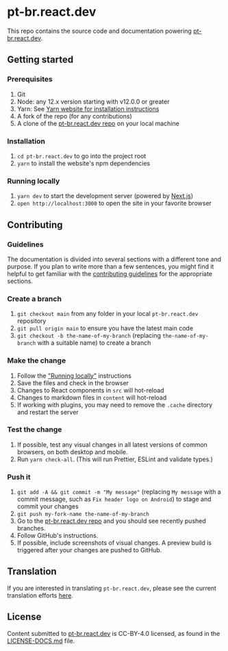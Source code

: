 # pt-br.react.dev

This repo contains the source code and documentation powering [pt-br.react.dev](https://pt-br.react.dev/).

## Getting started

### Prerequisites

1. Git
1. Node: any 12.x version starting with v12.0.0 or greater
1. Yarn: See [Yarn website for installation instructions](https://yarnpkg.com/lang/en/docs/install/)
1. A fork of the repo (for any contributions)
1. A clone of the [pt-br.react.dev repo](https://github.com/reactjs/pt-br.react.dev) on your local machine

### Installation

1. `cd pt-br.react.dev` to go into the project root
3. `yarn` to install the website's npm dependencies

### Running locally

1. `yarn dev` to start the development server (powered by [Next.js](https://nextjs.org/))
1. `open http://localhost:3000` to open the site in your favorite browser

## Contributing

### Guidelines

The documentation is divided into several sections with a different tone and purpose. If you plan to write more than a few sentences, you might find it helpful to get familiar with the [contributing guidelines](https://github.com/reactjs/pt-br.react.dev/blob/main/CONTRIBUTING.md#guidelines-for-text) for the appropriate sections.

### Create a branch

1. `git checkout main` from any folder in your local `pt-br.react.dev` repository
1. `git pull origin main` to ensure you have the latest main code
1. `git checkout -b the-name-of-my-branch` (replacing `the-name-of-my-branch` with a suitable name) to create a branch

### Make the change

1. Follow the ["Running locally"](#running-locally) instructions
1. Save the files and check in the browser
  1. Changes to React components in `src` will hot-reload
  1. Changes to markdown files in `content` will hot-reload
  1. If working with plugins, you may need to remove the `.cache` directory and restart the server

### Test the change

1. If possible, test any visual changes in all latest versions of common browsers, on both desktop and mobile.
2. Run `yarn check-all`. (This will run Prettier, ESLint and validate types.)

### Push it

1. `git add -A && git commit -m "My message"` (replacing `My message` with a commit message, such as `Fix header logo on Android`) to stage and commit your changes
1. `git push my-fork-name the-name-of-my-branch`
1. Go to the [pt-br.react.dev repo](https://github.com/reactjs/pt-br.react.dev) and you should see recently pushed branches.
1. Follow GitHub's instructions.
1. If possible, include screenshots of visual changes. A preview build is triggered after your changes are pushed to GitHub.

## Translation

If you are interested in translating `pt-br.react.dev`, please see the current translation efforts [here](https://github.com/reactjs/pt-br.react.dev/issues/555).

## License
Content submitted to [pt-br.react.dev](https://pt-br.react.dev/) is CC-BY-4.0 licensed, as found in the [LICENSE-DOCS.md](https://github.com/reactjs/rt-br.react.dev/blob/master/LICENSE-DOCS.md) file.
